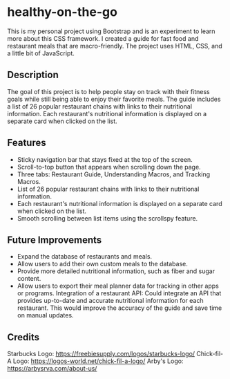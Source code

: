 # healthy-on-the-go

This is my personal project using Bootstrap and is an experiment to learn more about this CSS framework. I created a guide for fast food and restaurant meals that are macro-friendly. The project uses HTML, CSS, and a little bit of JavaScript.

## Description

The goal of this project is to help people stay on track with their fitness goals while still being able to enjoy their favorite meals. The guide includes a list of 26 popular restaurant chains with links to their nutritional information. Each restaurant's nutritional information is displayed on a separate card when clicked on the list.

## Features

- Sticky navigation bar that stays fixed at the top of the screen.
- Scroll-to-top button that appears when scrolling down the page.
- Three tabs: Restaurant Guide, Understanding Macros, and Tracking Macros.
- List of 26 popular restaurant chains with links to their nutritional information.
- Each restaurant's nutritional information is displayed on a separate card when clicked on the list.
- Smooth scrolling between list items using the scrollspy feature.

## Future Improvements

- Expand the database of restaurants and meals.
- Allow users to add their own custom meals to the database.
- Provide more detailed nutritional information, such as fiber and sugar content.
- Allow users to export their meal planner data for tracking in other apps or programs. Integration of a restaurant API: Could integrate an API that provides up-to-date and accurate nutritional information for each restaurant. This would improve the accuracy of the guide and save time on manual updates.

## Credits
Starbucks Logo: https://freebiesupply.com/logos/starbucks-logo/
Chick-fil-A Logo: https://logos-world.net/chick-fil-a-logo/
Arby's Logo: https://arbysrva.com/about-us/